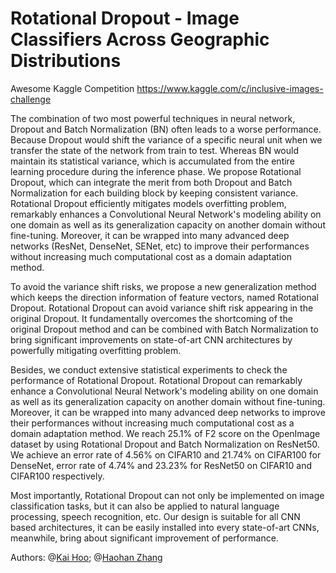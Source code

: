 # Rotational Dropout - Image Classifiers Across Geographic Distributions
Awesome Kaggle Competition
https://www.kaggle.com/c/inclusive-images-challenge

The combination of two most powerful techniques in neural network, Dropout and Batch Normalization (BN) often leads to a worse performance. Because Dropout would shift the variance of a specific neural unit when we transfer the state of the network from train to test. Whereas BN would maintain its statistical variance, which is accumulated from the entire learning procedure during the inference phase. We propose Rotational Dropout, which can integrate the merit from both Dropout and Batch Normalization for each building block by keeping consistent variance. Rotational Dropout efficiently mitigates models overfitting problem, remarkably enhances a Convolutional Neural Network's modeling ability on one domain as well as its generalization capacity on another domain without fine-tuning. Moreover, it can be wrapped into many advanced deep networks (ResNet, DenseNet, SENet, etc) to improve their performances without increasing much computational cost as a domain adaptation method.


To avoid the variance shift risks, we propose a new generalization method which keeps the direction information of feature vectors, named Rotational Dropout. Rotational Dropout can avoid variance shift risk appearing in the original Dropout. It fundamentally overcomes the shortcoming of the original Dropout method and can be combined with Batch Normalization to bring significant improvements on state-of-art CNN architectures by powerfully mitigating overfitting problem.

Besides, we conduct extensive statistical experiments to check the performance of Rotational Dropout. Rotational Dropout can remarkably enhance a Convolutional Neural Network's modeling ability on one domain as well as its generalization capacity on another domain without fine-tuning. Moreover, it can be wrapped into many advanced deep networks to improve their performances without increasing much computational cost as a domain adaptation method. We reach 25.1\% of F2 score on the OpenImage dataset by using Rotational Dropout and Batch Normalization on ResNet50. We achieve an error rate of 4.56\% on CIFAR10 and 21.74\% on CIFAR100 for DenseNet, error rate of 4.74\% and 23.23\% for ResNet50 on CIFAR10 and CIFAR100 respectively.

Most importantly, Rotational Dropout can not only be implemented on image classification tasks, but it can also be applied to natural language processing, speech recognition, etc. Our design is suitable for all CNN based architectures, it can be easily installed into every state-of-art CNNs, meanwhile, bring about significant improvement of performance.




Authors: @[Kai Hoo](https://github.com/KaiHoo); @[Haohan Zhang](https://github.com/haohanz)
